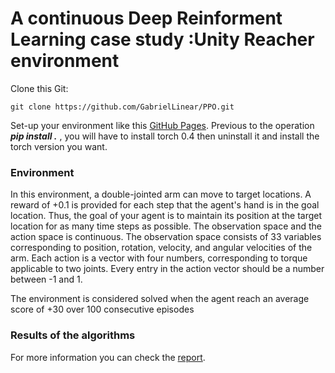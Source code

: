 # A continuous Deep Reinforment Learning case study :Unity Reacher environment
Clone this Git:
```
git clone https://github.com/GabrielLinear/PPO.git
```
Set-up your environment like this [GitHub Pages](https://github.com/udacity/Value-based-methods#dependencies).
Previous to the operation ***pip install .*** , you will have to install torch 0.4 then uninstall it and install the torch version you want.


### Environment
In this environment, a double-jointed arm can move to target locations. A reward of +0.1 is provided for each step that the agent's hand is in the goal location. Thus, the goal of your agent is to maintain its position at the target location for as many time steps as possible.
The observation space and the action space is continuous. The observation space consists of 33 variables corresponding to position, rotation, velocity, and angular velocities of the arm. Each action is a vector with four numbers, corresponding to torque applicable to two joints. Every entry in the action vector should be a number between -1 and 1.

The environment is considered solved when the agent reach an average score of +30 over 100 consecutive episodes

### Results of the algorithms




For more information you can check the [report](https://github.com/GabrielLinear/RL_Learning/blob/main/Report.pdf). 
